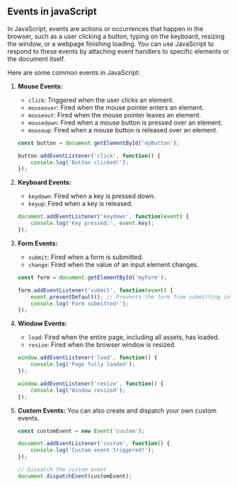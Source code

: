## Events in javaScript

In JavaScript, events are actions or occurrences that happen in the browser, such as a user clicking a button, typing on the keyboard, resizing the window, or a webpage finishing loading. You can use JavaScript to respond to these events by attaching event handlers to specific elements or the document itself.

Here are some common events in JavaScript:

1. **Mouse Events:**
   - `click`: Triggered when the user clicks an element.
   - `mouseover`: Fired when the mouse pointer enters an element.
   - `mouseout`: Fired when the mouse pointer leaves an element.
   - `mousedown`: Fired when a mouse button is pressed over an element.
   - `mouseup`: Fired when a mouse button is released over an element.

   ```javascript
   const button = document.getElementById('myButton');

   button.addEventListener('click', function() {
       console.log('Button clicked!');
   });
   ```

2. **Keyboard Events:**
   - `keydown`: Fired when a key is pressed down.
   - `keyup`: Fired when a key is released.

   ```javascript
   document.addEventListener('keydown', function(event) {
       console.log('Key pressed:', event.key);
   });
   ```

3. **Form Events:**
   - `submit`: Fired when a form is submitted.
   - `change`: Fired when the value of an input element changes.

   ```javascript
   const form = document.getElementById('myForm');

   form.addEventListener('submit', function(event) {
       event.preventDefault(); // Prevents the form from submitting in the traditional way
       console.log('Form submitted!');
   });
   ```

4. **Window Events:**
   - `load`: Fired when the entire page, including all assets, has loaded.
   - `resize`: Fired when the browser window is resized.

   ```javascript
   window.addEventListener('load', function() {
       console.log('Page fully loaded');
   });

   window.addEventListener('resize', function() {
       console.log('Window resized');
   });
   ```

5. **Custom Events:**
   You can also create and dispatch your own custom events.

   ```javascript
   const customEvent = new Event('custom');

   document.addEventListener('custom', function() {
       console.log('Custom event triggered!');
   });

   // Dispatch the custom event
   document.dispatchEvent(customEvent);
   ```

